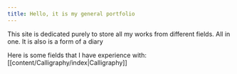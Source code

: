 ```yaml
---
title: Hello, it is my general portfolio
---
```

This site is dedicated purely to store all my works from different fields. All in one. It is also is a form of a diary

Here is some fields that I have experience with:  
[[content/Calligraphy/index|Calligraphy]]

